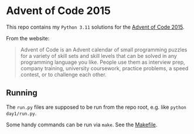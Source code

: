# Advent of Code 2015

This repo contains my `Python 3.11` solutions for the [Advent of Code 2015](https://adventofcode.com/2015).

From the website:

> Advent of Code is an Advent calendar of small programming puzzles for a variety of skill sets and skill levels that can be solved in any programming language you like. People use them as interview prep, company training, university coursework, practice problems, a speed contest, or to challenge each other.

## Running

The `run.py` files are supposed to be run from the repo root, e.g. like `python day1/run.py`.

Some handy commands can be run via `make`. See the [Makefile](Makefile).
